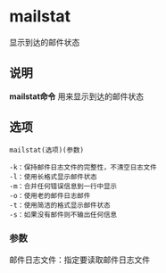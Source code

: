 mailstat
===

显示到达的邮件状态

## 说明

**mailstat命令** 用来显示到达的邮件状态

## 选项

```
mailstat(选项)(参数)
```

  

```
-k：保持邮件日志文件的完整性，不清空日志文件
-l：使用长格式显示邮件状态
-m：合并任何错误信息到一行中显示
-o：使用老的邮件日志邮件
-t：使用简洁的格式显示邮件状态
-s：如果没有邮件则不输出任何信息
```

### 参数  

邮件日志文件：指定要读取邮件日志文件


